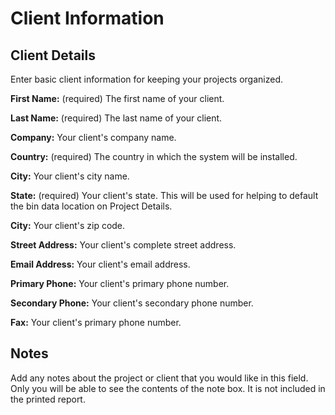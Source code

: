 # Client Information
## Client Details
Enter basic client information for keeping your projects organized.

**First Name:** (required) The first name of your client.

**Last Name:** (required) The last name of your client.

**Company:** Your client's company name.

**Country:** (required) The country in which the system will be installed.

**City:** Your client's city name.

**State:** (required) Your client's state. This will be used for helping to default the bin data location on Project Details.

**City:** Your client's zip code.

**Street Address:** Your client's complete street address.

**Email Address:** Your client's email address.

**Primary Phone:** Your client's primary phone number.

**Secondary Phone:** Your client's secondary phone number.

**Fax:** Your client's primary phone number.

## Notes

Add any notes about the project or client that you would like in this field.  Only you will be able to see the contents of the note box.  It is not included in the printed report.
